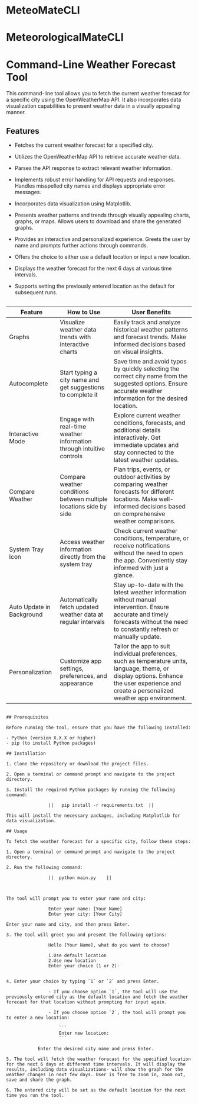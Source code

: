 # MeteoMateCLI
# MeteorologicalMateCLI

# Command-Line Weather Forecast Tool

This command-line tool allows you to fetch the current weather forecast for a specific city using the OpenWeatherMap API. It also incorporates data visualization capabilities to present weather data in a visually appealing manner.


## Features

- Fetches the current weather forecast for a specified city.
- Utilizes the OpenWeatherMap API to retrieve accurate weather data.
- Parses the API response to extract relevant weather information.
- Implements robust error handling for API requests and responses. Handles misspelled city names and displays appropriate error messages.
- Incorporates data visualization using Matplotlib.
- Presents weather patterns and trends through visually appealing charts, graphs, or maps. Allows users to download and share the generated graphs.
- Provides an interactive and personalized experience. Greets the user by name and prompts further actions through commands.
- Offers the choice to either use a default location or input a new location.
- Displays the weather forecast for the next 6 days at various time intervals.
- Supports setting the previously entered location as the default for subsequent runs.

  ```
| Feature | How to Use | User Benefits |
| --- | --- | --- |
| Graphs | Visualize weather data trends with interactive charts | Easily track and analyze historical weather patterns and forecast trends. Make informed decisions based on visual insights. |
| Autocomplete | Start typing a city name and get suggestions to complete it | Save time and avoid typos by quickly selecting the correct city name from the suggested options. Ensure accurate weather information for the desired location. |
| Interactive Mode | Engage with real-time weather information through intuitive controls | Explore current weather conditions, forecasts, and additional details interactively. Get immediate updates and stay connected to the latest weather updates. |
| Compare Weather | Compare weather conditions between multiple locations side by side | Plan trips, events, or outdoor activities by comparing weather forecasts for different locations. Make well-informed decisions based on comprehensive weather comparisons. |
| System Tray Icon | Access weather information directly from the system tray | Check current weather conditions, temperature, or receive notifications without the need to open the app. Conveniently stay informed with just a glance. |
| Auto Update in Background | Automatically fetch updated weather data at regular intervals | Stay up-to-date with the latest weather information without manual intervention. Ensure accurate and timely forecasts without the need to constantly refresh or manually update. |
| Personalization | Customize app settings, preferences, and appearance | Tailor the app to suit individual preferences, such as temperature units, language, theme, or display options. Enhance the user experience and create a personalized weather app environment. |
```

## Prerequisites

Before running the tool, ensure that you have the following installed:

- Python (version X.X.X or higher)
- pip (to install Python packages)

## Installation

1. Clone the repository or download the project files.

2. Open a terminal or command prompt and navigate to the project directory.

3. Install the required Python packages by running the following command:

                ||   pip install -r requirements.txt  || 

This will install the necessary packages, including Matplotlib for data visualization.

## Usage

To fetch the weather forecast for a specific city, follow these steps:

1. Open a terminal or command prompt and navigate to the project directory.

2. Run the following command:

                ||  python main.py    ||



The tool will prompt you to enter your name and city:

                Enter your name: [Your Name]
                Enter your city: [Your City]

Enter your name and city, and then press Enter.

3. The tool will greet you and present the following options:

                Hello [Your Name], what do you want to choose?

                1.Use default location
                2.Use new location
                Enter your choice (1 or 2):


4. Enter your choice by typing `1` or `2` and press Enter.

                - If you choose option `1`, the tool will use the previously entered city as the default location and fetch the weather forecast for that location without prompting for input again.

                - If you choose option `2`, the tool will prompt you to enter a new location:

                    ```
                    Enter new location:
                    ```

            Enter the desired city name and press Enter.

5. The tool will fetch the weather forecast for the specified location for the next 6 days at different time intervals. It will display the results, including data visualizations- will show the graph for the weather changes in next few days. User is free to zoom in, zoom out, save and share the graph. 

6. The entered city will be set as the default location for the next time you run the tool.
